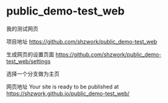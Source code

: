 # public_demo-test_web
我的测试网页



项目地址
https://github.com/shzwork/public_demo-test_web

生成网页的设置页面
https://github.com/shzwork/public_demo-test_web/settings

选择一个分支做为主页

网页地址
Your site is ready to be published at 
https://shzwork.github.io/public_demo-test_web/

